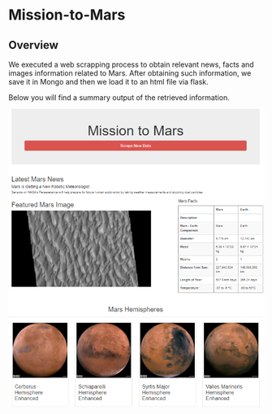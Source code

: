 # Mission-to-Mars

## Overview
We executed a web scrapping process to obtain relevant news, facts and images information related to Mars. After obtaining such information, we save it in Mongo and then we load it to an html file via flask. 

Below you will find a summary output of the retrieved information. 

![](Mission_to_Mars.png)
